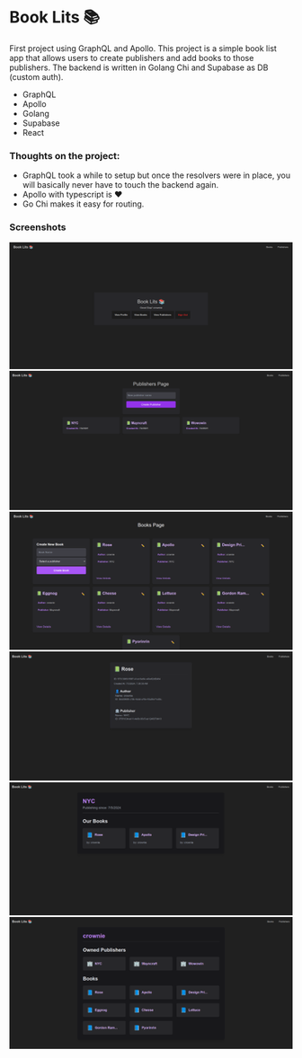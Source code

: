 # Book Lits 📚

First project using GraphQL and Apollo. This project is a simple book list app that allows users to create publishers and add books to those publishers. The backend is written in Golang Chi and Supabase as DB (custom auth).

- GraphQL
- Apollo
- Golang
- Supabase
- React

### Thoughts on the project:

- GraphQL took a while to setup but once the resolvers were in place, you will basically never have to touch the backend again.
- Apollo with typescript is ❤️
- Go Chi makes it easy for routing.

### Screenshots

![ScreenShot](/screenshots/0.png)
![ScreenShot](/screenshots/1.png)
![ScreenShot](/screenshots/2.png)
![ScreenShot](/screenshots/3.png)
![ScreenShot](/screenshots/4.png)
![ScreenShot](/screenshots/5.png)
